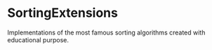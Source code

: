 SortingExtensions
=================

Implementations of the most famous sorting algorithms created with educational purpose.
